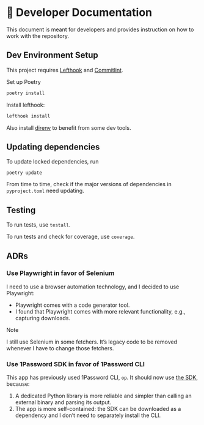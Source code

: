 # 🧰 Developer Documentation

This document is meant for developers and provides instruction on how to work
with the repository.

## Dev Environment Setup

This project requires [Lefthook](https://github.com/evilmartians/lefthook) and
[Commitlint](https://github.com/conventional-changelog/commitlint).

Set up Poetry

```bash
poetry install
```

Install lefthook:

```bash
lefthook install
```

Also install [direnv](https://direnv.net/) to benefit from some dev tools.

## Updating dependencies

To update locked dependencies, run

```shell
poetry update
```

From time to time, check if the major versions of dependencies in
`pyproject.toml` need updating.

## Testing

To run tests, use `testall`.

To run tests and check for coverage, use `coverage`.

## ADRs

### Use Playwright in favor of Selenium

I need to use a browser automation technology, and I decided to use Playwright:

- Playwright comes with a code generator tool.
- I found that Playwright comes with more relevant functionality, e.g.,
  capturing downloads.

> [!note]
> I still use Selenium in some fetchers. It’s legacy code to be removed
> whenever I have to change those fetchers.

### Use 1Password SDK in favor of 1Password CLI

This app has previously used 1Password CLI, `op`. It should now use [the
SDK](https://developer.1password.com/docs/sdks/), because:

1. A dedicated Python library is more reliable and simpler than calling an
   external binary and parsing its output.
2. The app is more self-contained: the SDK can be downloaded as a dependency
   and I don’t need to separately install the CLI.
